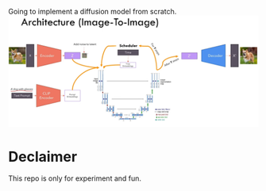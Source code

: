 Going to implement a diffusion model from scratch.
!['architecture'](./sources/architecture.png)

# Declaimer
This repo is only for experiment and fun.